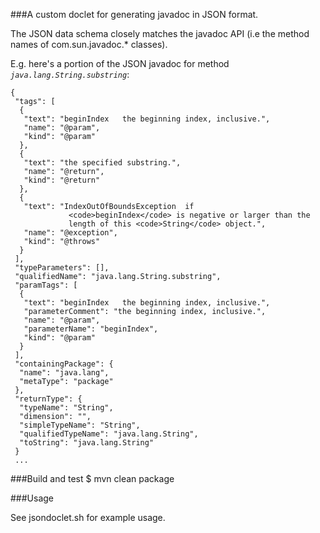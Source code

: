 ###A custom doclet for generating javadoc in JSON format.

The JSON data schema closely matches the javadoc API (i.e the method names of 
com.sun.javadoc.\* classes).

E.g. here's a portion of the JSON javadoc for method _`java.lang.String.substring`_:

    {
     "tags": [
      {
       "text": "beginIndex   the beginning index, inclusive.",
       "name": "@param",
       "kind": "@param"
      },
      {
       "text": "the specified substring.",
       "name": "@return",
       "kind": "@return"
      },
      {
       "text": "IndexOutOfBoundsException  if
                 <code>beginIndex</code> is negative or larger than the
                 length of this <code>String</code> object.",
       "name": "@exception",
       "kind": "@throws"
      }
     ],
     "typeParameters": [],
     "qualifiedName": "java.lang.String.substring",
     "paramTags": [
      {
       "text": "beginIndex   the beginning index, inclusive.",
       "parameterComment": "the beginning index, inclusive.",
       "name": "@param",
       "parameterName": "beginIndex",
       "kind": "@param"
      }
     ],
     "containingPackage": {
      "name": "java.lang",
      "metaType": "package"
     },
     "returnType": {
      "typeName": "String",
      "dimension": "",
      "simpleTypeName": "String",
      "qualifiedTypeName": "java.lang.String",
      "toString": "java.lang.String"
     } 
     ...

###Build and test
    $ mvn clean package

###Usage 

See jsondoclet.sh for example usage.






